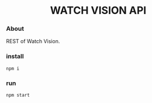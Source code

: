 <h1 align="center" style="margin: auto">WATCH VISION API</h1>

### About
REST of Watch Vision.

### install
`npm i`

### run
`npm start`
